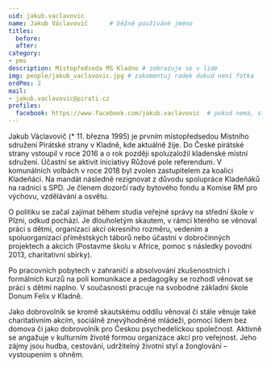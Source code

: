 ```yaml
---
uid: jakub.vaclavovic
name: Jakub Václavovič  	# běžně používáné jméno
titles:
  before:
  after:
category:
- pms
description: Místopředseda MS Kladno # zobrazuje se v lide
img: people/jakub_vaclavovic.jpg # zakomentuj radek dokud není fotka
ordPms: 2
mail:
- jakub.vaclavovic@pirati.cz
profiles:
  facebook: https://www.facebook.com/jakub.vaclavovic  # pokud nema, staci smazat tuto radku
---
```


Jakub Václavovič (* 11. března 1995) je prvním místopředsedou Místního sdružení Pirátské strany v Kladně, kde aktuálně žije. Do České pirátské strany vstoupil v roce 2016 a o rok později spoluzaložil kladenské místní sdružení. Účastní se aktivit iniciativy Růžové pole referendum. V komunálních volbách v roce 2018 byl zvolen zastupitelem za koalici Kladeňáci. Na mandát následně rezignovat z důvodu spolupráce Kladeňáků na radnici s SPD. Je členem dozorčí rady bytového fondu a Komise RM pro výchovu, vzdělávání a osvětu.

O politiku se začal zajímat během studia veřejné správy na střední škole v Plzni, odkud pochází. Je dlouholetým skautem, v rámci kterého se věnoval práci s dětmi, organizaci akcí okresního rozměru, vedením a spoluorganizací příměstských táborů nebo účastní v dobročinných projektech a akcích (Postavme školu v Africe, pomoc s následky povodní 2013, charitativní sbírky).

Po pracovních pobytech v zahraničí a absolvování zkušenostních i formálních kurzů na poli komunikace a pedagogiky se rozhodl věnovat se práci s dětmi naplno. V současnosti pracuje na svobodné základní škole Donum Felix v Kladně.

Jako dobrovolník se kromě skautskému oddílu věnoval či stále věnuje také charitativním akcím, sociálně znevýhodněné mládeži, pomoci lidem bez domova či jako dobrovolník pro Českou psychedelickou společnost. Aktivně se angažuje v kulturním životě formou organizace akcí pro veřejnost. Jeho zájmy jsou hudba, cestování, udržitelný životní styl a žonglování – vystoupením s ohněm.
